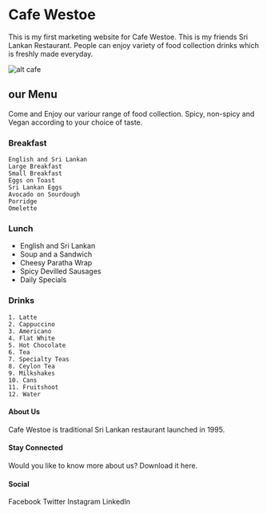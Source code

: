# Cafe Westoe

This is my first marketing website for Cafe Westoe. This is my friends Sri Lankan Restaurant. People can enjoy variety of food collection drinks which is freshly made everyday.

![alt cafe](images/cafe.png)

## our Menu
Come and Enjoy our variour range of food collection. Spicy, non-spicy and Vegan according to your choice of taste.

### Breakfast 
    English and Sri Lankan
    Large Breakfast 
    Small Breakfast
    Eggs on Toast
    Sri Lankan Eggs
    Avocado on Sourdough
    Porridge
    Omelette

### Lunch 
- English and Sri Lankan 
- Soup and a Sandwich 
- Cheesy Paratha Wrap 
- Spicy Devilled Sausages 
- Daily Specials 

### Drinks
    1. Latte 
    2. Cappuccino 
    3. Americano 
    4. Flat White
    5. Hot Chocolate 
    6. Tea
    7. Specialty Teas
    8. Ceylon Tea
    9. Milkshakes
    10. Cans
    11. Fruitshoot
    12. Water
     
#### About Us
Cafe Westoe is traditional Sri Lankan restaurant launched in 1995.

#### Stay Connected
Would you like to know more about us? Download it here.

#### Social
Facebook 
Twitter
Instagram
LinkedIn

